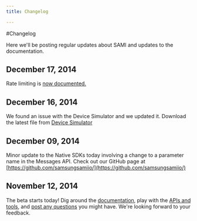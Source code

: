 ```yaml
---
title: Changelog

---
```


#Changelog

Here we'll be posting regular updates about SAMI and updates to the documentation.

## December 17, 2014

Rate limiting is [now documented.](/sami/sami-documentation/rate-limiting.html)

## December 16, 2014

We found an issue with the Device Simulator and we updated it. Download the latest file from [Device Simulator](/sami/demos-tools/device-simulator.html)

## December 09, 2014

Minor update to the Native SDKs today involving a change to a parameter name in the Messages API. Check out our GitHub page at [https://github.com/samsungsamiio/](https://github.com/samsungsamiio/)

## November 12, 2014

The beta starts today! Dig around the [documentation](/sami/sami-documentation/), play with the [APIs and tools](/sami/demos-tools/), and [post any questions](/community/) you might have. We're looking forward to your feedback.
